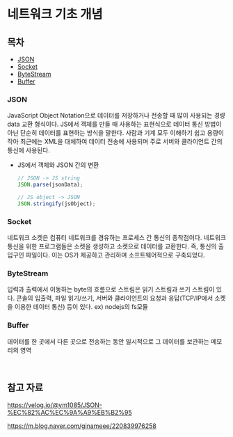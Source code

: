 # 네트워크 기초 개념

## 목차

- [JSON](#json)
- [Socket](#socket)
- [ByteStream](#bytestream)
- [Buffer](#buffer)

### JSON

JavaScript Object Notation으로 데이터를 저장하거나 전송할 때 많이 사용되는 경량 data 교환 형식이다. JS에서 객체를 만들 때 사용하는 표현식으로 데이터 통신 방법이 아닌 단순히 데이터를 표현하는 방식을 말한다. 사람과 기계 모두 이해하기 쉽고 용량이 작아 최근에는 XML을 대체하여 데이터 전송에 사용되며 주로 서버와 클라이언트 간의 통신에 사용된다.

- JS에서 객체와 JSON 간의 변환
  ```js
  // JSON -> JS string
  JSON.parse(jsonData);

  // JS object -> JSON
  JSON.stringify(jsObject);
  ```

### Socket

네트워크 소켓은 컴퓨터 네트워크를 경유하는 프로세스 간 통신의 종착점이다. 네트워크 통신을 위한 프로그램들은 소켓을 생성하고 소켓으로 데이터를 교환한다. 즉, 통신의 출입구인 파일이다. 이는 OS가 제공하고 관리하며 소프트웨어적으로 구축되었다.


### ByteStream

입력과 출력에서 이동하는 byte의 흐름으로 스트림은 읽기 스트림과 쓰기 스트림이 있다. 콘솔의 입출력, 파일 읽기/쓰기, 서버와 클라이언트의 요청과 응답(TCP/IP에서 소켓을 이용한 데이터 통신) 등이 있다. ex) nodejs의 fs모듈


### Buffer

데이터를 한 곳에서 다른 곳으로 전송하는 동안 일시적으로 그 데이터를 보관하는 메모리의 영역

<br>

## 참고 자료

https://velog.io/@ym1085/JSON-%EC%82%AC%EC%9A%A9%EB%B2%95

https://m.blog.naver.com/ginameee/220839976258